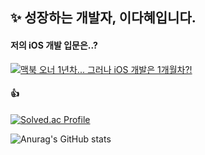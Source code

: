 ## ✨ 성장하는 개발자, 이다혜입니다.

<!--
**dahae0320/dahae0320** is a ✨ _special_ ✨ repository because its `README.md` (this file) appears on your GitHub profile.

Here are some ideas to get you started:

- 🔭 I’m currently working on ...
- 🌱 I’m currently learning ...
- 👯 I’m looking to collaborate on ...
- 🤔 I’m looking for help with ...
- 💬 Ask me about ...
- 📫 How to reach me: ...
- 😄 Pronouns: ...
- ⚡ Fun fact: ...
-->

#### 저의 iOS 개발 입문은..?

[![맥북 오너 1년차... 그러나 iOS 개발은 1개월차?!](https://img.youtube.com/vi/M678vw6qPrc/0.jpg)](https://youtu.be/M678vw6qPrc?t=0s)


#### 👍

[![Solved.ac Profile](http://mazassumnida.wtf/api/v2/generate_badge?boj=ss7ssy)](https://solved.ac/ss7ssy/)

![Anurag's GitHub stats](https://github-readme-stats.vercel.app/api?username=dahae0320&show_icons=true&theme=radical)
